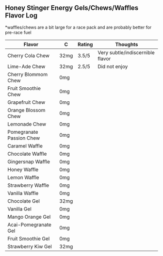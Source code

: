 
## Honey Stinger Energy Gels/Chews/Waffles Flavor Log
*waffles/chews are a bit large for a race pack and are probably better for pre-race fuel

| Flavor | C  | Rating | Thoughts |
|--------|----|--------|----------|
| Cherry Cola Chew | 32mg | 3.5/5 | Very subtle/indiscernible flavor |
| Lime-Ade Chew | 32mg | 2.5/5 | Did not enjoy |
| Cherry Blommom Chew | 0mg | | |
| Fruit Smoothie Chew | 0mg | | |
| Grapefruit Chew | 0mg | | |
| Orange Blossom Chew | 0mg | | |
| Lemonade Chew | 0mg | | |
| Pomegranate Passion Chew | 0mg | | |
| Caramel Waffle | 0mg | | |
| Chocolate Waffle | 0mg | | |
| Gingersnap Waffle | 0mg | | |
| Honey Waffle | 0mg | | |
| Lemon Waffle | 0mg | | |
| Strawberry Waffle | 0mg | | |
| Vanilla Waffle | 0mg | | |
| Chocolate Gel | 32mg | | |
| Vanilla Gel | 0mg | | |
| Mango Orange Gel | 0mg | | |
| Acai-Pomegranate Gel | 0mg | | |
| Fruit Smoothie Gel | 0mg | | |
| Strawberry Kiw Gel | 32mg | | |
